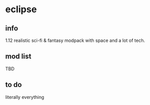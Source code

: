 # eclipse

## info
1.12 realistic sci-fi &amp; fantasy modpack with space and a lot of tech.

## mod list
TBD

## to do
literally everything
